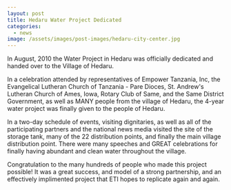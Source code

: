 ```yaml
---
layout: post
title: Hedaru Water Project Dedicated
categories:
  - news
image: /assets/images/post-images/hedaru-city-center.jpg
---
```


In August, 2010 the Water Project in Hedaru was officially dedicated and handed over to the Village of Hedaru.

In a celebration attended by representatives of Empower Tanzania, Inc, the Evangelical Lutheran Church of Tanzania - Pare Dioces, St. Andrew's Lutheran Church of Ames, Iowa, Rotary Club of Same, and the Same District Government, as well as MANY people from the village of Hedaru, the 4-year water project was finally given to the people of Hedaru.

In a two-day schedule of events, visiting dignitaries, as well as all of the participating partners and the national news media visited the site of the storage tank, many of the 22 distribution points, and finally the main village distribution point. There were many speeches and GREAT celebrations for finally having abundant and clean water throughout the village.

Congratulation to the many hundreds of people who made this project possible! It was a great success, and model of a strong partnership, and an effectively implimented project that ETI hopes to replicate again and again.
